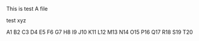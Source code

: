 This is test A file

test
xyz

A1
B2
C3
D4
E5
F6
G7
H8
I9
J10
K11
L12
M13
N14
O15
P16
Q17
R18
S19
T20
